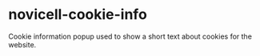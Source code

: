 # novicell-cookie-info
Cookie information popup used to show a short text about cookies for the website.
